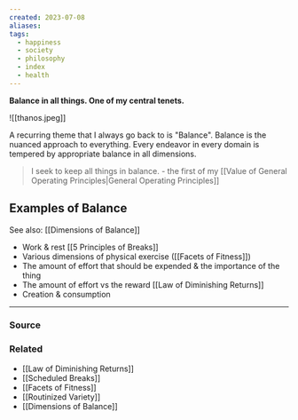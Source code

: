 ```yaml
---
created: 2023-07-08
aliases: 
tags:
  - happiness
  - society
  - philosophy
  - index
  - health
---
```

**Balance in all things. One of my central tenets.**

![[thanos.jpeg]]

A recurring theme that I always go back to is "Balance". Balance is the nuanced approach to everything. Every endeavor in every domain is tempered by appropriate balance in all dimensions. 

> I seek to keep all things in balance. - the first of my [[Value of General Operating Principles|General Operating Principles]]

## Examples of Balance

See also: [[Dimensions of Balance]] 

- Work & rest [[5 Principles of Breaks]]
- Various dimensions of physical exercise ([[Facets of Fitness]])
- The amount of effort that should be expended & the importance of the thing
- The amount of effort vs the reward [[Law of Diminishing Returns]]
- Creation & consumption

****
### Source

### Related
- [[Law of Diminishing Returns]] 
- [[Scheduled Breaks]] 
- [[Facets of Fitness]] 
- [[Routinized Variety]] 
- [[Dimensions of Balance]]